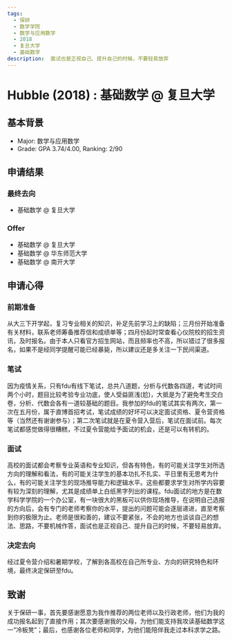 ```yaml
---
tags:
  - 保研
  - 数学学院
  - 数学与应用数学
  - 2018
  - 复旦大学
  - 基础数学
description:  面试也是正视自己、提升自己的时候，不要轻易放弃
---
```


# Hubble (2018) : 基础数学 @ 复旦大学

## 基本背景

- Major: 数学与应用数学
- Grade:  GPA 3.74/4.00, Ranking: 2/90

## 申请结果

### 最终去向

- 基础数学 @ 复旦大学

### Offer

- 基础数学 @ 复旦大学
- 基础数学 @ 华东师范大学
- 基础数学 @ 南开大学

## 申请心得

### **前期准备**

从大三下开学起，复习专业相关的知识，补足先前学习上的缺陷；三月份开始准备有关材料，联系老师筹备推荐信和成绩单等；四月份起时常查看心仪院校的招生资讯，及时报名。由于本人只看官方招生网站，而且频率也不高，所以错过了很多报名，如果不是经同学提醒可能已经暴毙，所以建议还是多关注一下民间渠道。

### **笔试**

因为疫情关系，只有fdu有线下笔试，总共八道题，分析与代数各四道，考试时间两个小时，题目比较考验专业功底，使人受益匪浅(尬)，大抵是为了避免考生交白卷，分析、代数会各有一道较基础的题目。我参加的fdu的笔试其实有两次，第一次在五月份，属于直博首招考试，笔试成绩的好坏可以决定面试资格、夏令营资格等（当然还有谢谢参与）；第二次笔试就是在夏令营入营后，笔试在面试前。每次笔试都感觉做得很糟糕，不过夏令营能给予面试的机会，还是可以有转机的。

### **面试**

高校的面试都会考察专业英语和专业知识，但各有特色，有的可能关注学生对所选方向的理解和看法，有的可能关注学生的基本功扎不扎实、平日里有无思考为什么，有的可能关注学生的现场推导能力和逻辑水平。这些都要求学生对所学内容要有较为深刻的理解，尤其是成绩单上白纸黑字列出的课程。fdu面试的地方是在数学科学学院的一个办公室，有一块很大的黑板可以供你现场推导，在说明自己选报的方向后，会有专门的老师考察你的水平，提出的问题可能会逐层递进，直至考察到你的极限为止。老师是很和善的，建议不要紧张，不会的地方也谈谈自己的想法、思路，不要机械作答，面试也是正视自己、提升自己的时候，不要轻易放弃。

### **决定去向**

经过夏令营介绍和暑期学校，了解到各高校在自己所专业、方向的研究特色和环境，最终决定保研至fdu。

## 致谢

关于保研一事，首先要感谢愿意为我作推荐的两位老师以及行政老师，他们为我的成功报名起到了直接作用；其次要感谢我的父母，为他们能支持我攻读基础数学这一“冷板凳”；最后，也感谢各位老师和同学，为他们能陪伴我走过本科求学之路。
